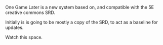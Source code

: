 One Game Later is a new system based on, and compatible with the 5E creative commons SRD.

Initially is is going to be mostly a copy of the SRD, to act as a baseline for updates.

Watch this space.
